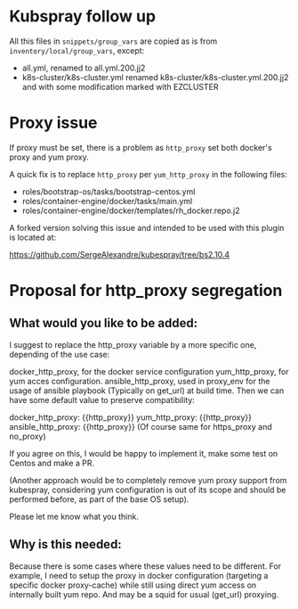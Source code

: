 # Kubspray follow up 

All this files in `snippets/group_vars` are copied as is from `inventory/local/group_vars`, except:

- all.yml, renamed to all.yml.200.jj2
- k8s-cluster/k8s-cluster.yml renamed k8s-cluster/k8s-cluster.yml.200.jj2 and with some modification marked with EZCLUSTER

# Proxy issue

If proxy must be set, there is a problem as `http_proxy` set both docker's proxy and yum proxy.

A quick fix is to replace `http_proxy` per `yum_http_proxy` in the following files:

- roles/bootstrap-os/tasks/bootstrap-centos.yml
- roles/container-engine/docker/tasks/main.yml
- roles/container-engine/docker/templates/rh_docker.repo.j2

A forked version solving this issue and intended to be used with this plugin is located at:

https://github.com/SergeAlexandre/kubespray/tree/bs2.10.4

# Proposal for http_proxy segregation

## What would you like to be added:

I suggest to replace the http_proxy variable by a more specific one, depending of the use case:

docker_http_proxy, for the docker service configuration
yum_http_proxy, for yum acces configuration.
ansible_http_proxy, used in proxy_env for the usage of ansible playbook (Typically on get_url) at build time.
Then we can have some default value to preserve compatibility:

docker_http_proxy: {{http_proxy}}
yum_http_proxy: {{http_proxy}}
ansible_http_proxy: {{http_proxy}}
(Of course same for https_proxy and no_proxy)

If you agree on this, I would be happy to implement it, make some test on Centos and make a PR.

(Another approach would be to completely remove yum proxy support from kubespray, considering yum 
configuration is out of its scope and should be performed before, as part of the base OS setup).

Please let me know what you think.

## Why is this needed:

Because there is some cases where these values need to be different. For example, I need to setup 
the proxy in docker configuration (targeting a specific docker proxy-cache) while still using direct yum access
on internally built yum repo. And may be a squid for usual (get_url) proxying.

